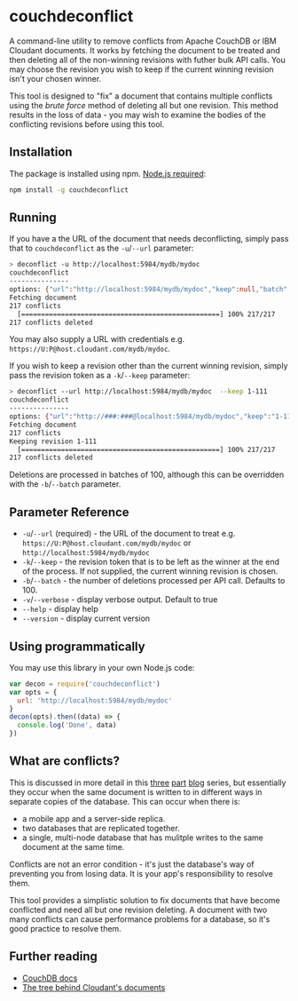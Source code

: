 # couchdeconflict

A command-line utility to remove conflicts from Apache CouchDB or IBM Cloudant documents. It works by fetching the document to be treated and then deleting all of the non-winning revisions with futher bulk API calls. You may choose the revision you wish to keep if the current winning revision isn't your chosen winner.

This tool is designed to "fix" a document that contains multiple conflicts using the *brute force* method of deleting all but one revision. This method results in the loss of data - you may wish to examine the bodies of the conflicting revisions before using this tool.

## Installation

The package is installed using npm. [Node.js required](https://nodejs.org/en/download/):

```sh
npm install -g couchdeconflict
```

## Running

If you have a the URL of the document that needs deconflicting, simply pass that to `couchdeconflict` as the `-u`/`--url` parameter:

```sh
> deconflict -u http://localhost:5984/mydb/mydoc
couchdeconflict
---------------
options: {"url":"http://localhost:5984/mydb/mydoc","keep":null,"batch":100}
Fetching document
217 conflicts
  [==================================================] 100% 217/217           
217 conflicts deleted
```

You may also supply a URL with credentials e.g. `https://U:P@host.cloudant.com/mydb/mydoc`.

If you wish to keep a revision other than the current winning revision, simply pass the revision token as a `-k`/`--keep` parameter:

```sh
> deconflict --url http://localhost:5984/mydb/mydoc  --keep 1-111
couchdeconflict
---------------
options: {"url":"http://###:###@localhost:5984/mydb/mydoc","keep":"1-111","batch":100}
Fetching document
217 conflicts
Keeping revision 1-111
  [==================================================] 100% 217/217           
217 conflicts deleted
```

Deletions are processed in batches of 100, although this can be overridden with the `-b`/`--batch` parameter.

## Parameter Reference

* `-u`/`--url` (required) - the URL of the document to treat e.g. `https://U:P@host.cloudant.com/mydb/mydoc` or `http://localhost:5984/mydb/mydoc`
* `-k`/`--keep` - the revision token that is to be left as the winner at the end of the process. If not supplied, the current winning revision is chosen.
* `-b`/`--batch` - the number of deletions processed per API call. Defaults to 100.
* `-v`/`--verbose` - display verbose output. Default to true
* `--help` - display help
* `--version` - display current version

## Using programmatically

You may use this library in your own Node.js code:

```js
var decon = require('couchdeconflict')
var opts = {
  url: 'http://localhost:5984/mydb/mydoc'
}
decon(opts).then((data) => {
  console.log('Done', data)
})
```

## What are conflicts?

This is discussed in more detail in this [three](https://developer.ibm.com/dwblog/2015/cloudant-document-conflicts-one/) [part](https://developer.ibm.com/dwblog/2015/cloudant-document-conflicts-two/) [blog](https://developer.ibm.com/dwblog/2015/cloudant-document-conflicts-three/) series, but essentially they occur when the same document is written to in different ways in separate copies of the database. This can occur when there is:

- a mobile app and a server-side replica.
- two databases that are replicated together.
- a single, multi-node database that has mulitple writes to the same document at the same time.

Conflicts are not an error condition - it's just the database's way of preventing you from losing data. It is your app's responsibility to resolve them.

This tool provides a simplistic solution to fix documents that have become conflicted and need all but one revision deleting. A document with two many conflicts can cause performance problems for a database, so it's good practice to resolve them.

## Further reading

- [CouchDB docs](http://docs.couchdb.org/en/2.1.1/replication/conflicts.html?highlight=conflict)
- [The tree behind Cloudant's documents](https://dx13.co.uk/articles/2017/1/1/the-tree-behind-cloudants-documents-and-how-to-use-it.html)
